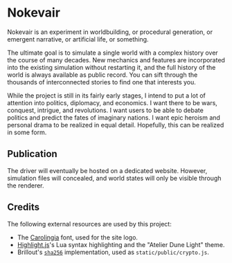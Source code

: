 # Nokevair

Nokevair is an experiment in worldbuilding, or procedural generation, or emergent narrative, or artificial life, or something.

The ultimate goal is to simulate a single world with a complex history over the course of many decades. New mechanics and features are incorporated into the existing simulation without restarting it, and the full history of the world is always available as public record. You can sift through the thousands of interconnected stories to find one that interests you.

While the project is still in its fairly early stages, I intend to put a lot of attention into politics, diplomacy, and economics. I want there to be wars, conquest, intrigue, and revolutions. I want users to be able to debate politics and predict the fates of imaginary nations. I want epic heroism and personal drama to be realized in equal detail. Hopefully, this can be realized in some form.

## Publication

The driver will eventually be hosted on a dedicated website. However, simulation files will concealed, and world states will only be visible through the renderer.

## Credits

The following external resources are used by this project:

- The [Carolingia](https://www.dafont.com/carolingia.font) font, used for the site logo.
- [Highlight.js](https://highlightjs.org)'s Lua syntax highlighting and the "Atelier Dune Light" theme.
- Brillout's [`sha256`](https://github.com/brillout/forge-sha256) implementation, used as `static/public/crypto.js`.
